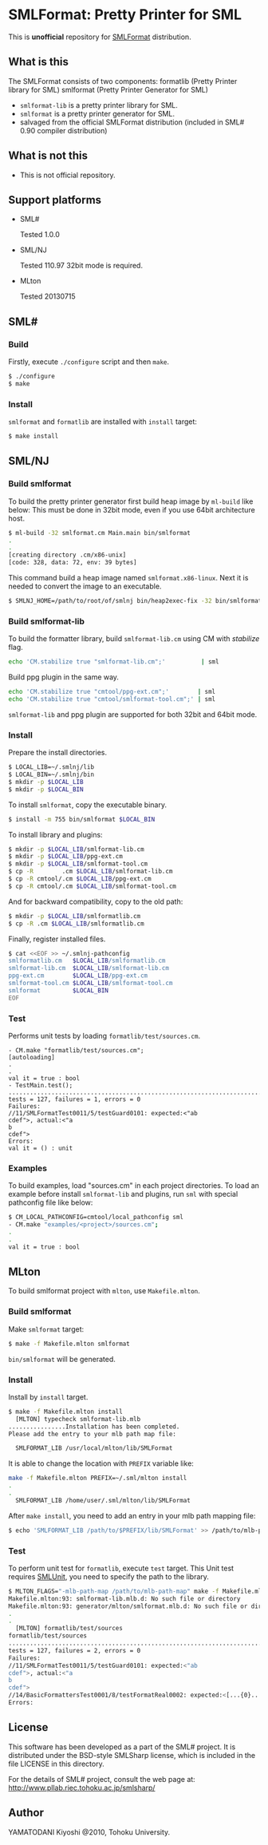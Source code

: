 # SMLFormat: Pretty Printer for SML


This is **unofficial** repository for [SMLFormat] distribution.


## What is this

The SMLFormat consists of two components:
  formatlib (Pretty Printer library for SML)
  smlformat (Pretty Printer Generator for SML)

* `smlformat-lib` is a pretty printer library for SML.
* `smlformat` is a pretty printer generator for SML.
* salvaged from the official SMLFormat distribution (included in SML# 0.90 compiler distribution)


## What is **not** this

* This is not official repository.


## Support platforms

* SML#

    Tested 1.0.0

* SML/NJ

    Tested 110.97
    32bit mode is required.

* MLton

    Tested 20130715


## SML&#x23;

### Build

Firstly, execute `./configure` script and then `make`.

```sh
$ ./configure
$ make
```


### Install

`smlformat` and `formatlib` are installed with `install` target:

```sh
$ make install
```


## SML/NJ

### Build smlformat

To build the pretty printer generator first build heap image by `ml-build` like below:
This must be done in 32bit mode, even if you use 64bit architecture host.

```sh
$ ml-build -32 smlformat.cm Main.main bin/smlformat
.
.
[creating directory .cm/x86-unix]
[code: 328, data: 72, env: 39 bytes]
```

This command build a heap image named `smlformat.x86-linux`.
Next it is needed to convert the image to an executable.

```sh
$ SMLNJ_HOME=/path/to/root/of/smlnj bin/heap2exec-fix -32 bin/smlformat.x86-linux bin/smlformat
```


### Build smlformat-lib

To build the formatter library, build `smlformat-lib.cm` using CM with _stabilize_ flag.

```sh
echo 'CM.stabilize true "smlformat-lib.cm";'          | sml
```

Build ppg plugin in the same way.


```sh
echo 'CM.stabilize true "cmtool/ppg-ext.cm";'        | sml
echo 'CM.stabilize true "cmtool/smlformat-tool.cm";' | sml
```

`smlformat-lib` and ppg plugin are supported for both 32bit and 64bit mode.


### Install

Prepare the install directories.

```sh
$ LOCAL_LIB=~/.smlnj/lib
$ LOCAL_BIN=~/.smlnj/bin
$ mkdir -p $LOCAL_LIB
$ mkdir -p $LOCAL_BIN
```

To install `smlformat`, copy the executable binary.

```sh
$ install -m 755 bin/smlformat $LOCAL_BIN
```

To install library and plugins:

```sh
$ mkdir -p $LOCAL_LIB/smlformat-lib.cm
$ mkdir -p $LOCAL_LIB/ppg-ext.cm
$ mkdir -p $LOCAL_LIB/smlformat-tool.cm
$ cp -R        .cm $LOCAL_LIB/smlformat-lib.cm
$ cp -R cmtool/.cm $LOCAL_LIB/ppg-ext.cm
$ cp -R cmtool/.cm $LOCAL_LIB/smlformat-tool.cm
```

And for backward compatibility, copy to the old path:

```sh
$ mkdir -p $LOCAL_LIB/smlformatlib.cm
$ cp -R .cm $LOCAL_LIB/smlformatlib.cm
```

Finally, register installed files.


```sh
$ cat <<EOF >> ~/.smlnj-pathconfig
smlformatlib.cm   $LOCAL_LIB/smlformatlib.cm
smlformat-lib.cm  $LOCAL_LIB/smlformat-lib.cm
ppg-ext.cm        $LOCAL_LIB/ppg-ext.cm
smlformat-tool.cm $LOCAL_LIB/smlformat-tool.cm
smlformat         $LOCAL_BIN
EOF
```


### Test

Performs unit tests by loading `formatlib/test/sources.cm`.

```
- CM.make "formatlib/test/sources.cm";
[autoloading]
.
.
val it = true : bool
- TestMain.test();
.....................................................................................F.........................................
tests = 127, failures = 1, errors = 0
Failures:
//11/SMLFormatTest0011/5/testGuard0101: expected:<"ab
cdef">, actual:<"a
b
cdef">
Errors:
val it = () : unit
```


### Examples

To build examples, load "sources.cm" in each project directories.
To load an example before install `smlformat-lib` and plugins, run `sml` with special pathconfig file like below:

```sh
$ CM_LOCAL_PATHCONFIG=cmtool/local_pathconfig sml
- CM.make "examples/<project>/sources.cm";
.
.
val it = true : bool
```


## MLton

To build smlformat project with `mlton`, use `Makefile.mlton`.


### Build smlformat

Make `smlformat` target:

```sh
$ make -f Makefile.mlton smlformat
```

`bin/smlformat` will be generated.


### Install

Install by `install` target.

```sh
$ make -f Makefile.mlton install
  [MLTON] typecheck smlformat-lib.mlb
................Installation has been completed.
Please add the entry to your mlb path map file:

  SMLFORMAT_LIB /usr/local/mlton/lib/SMLFormat

```

It is able to change the location with `PREFIX` variable like:

```sh
make -f Makefile.mlton PREFIX=~/.sml/mlton install
.
.
  SMLFORMAT_LIB /home/user/.sml/mlton/lib/SMLFormat

```

After `make install`, you need to add an entry in your mlb path mapping file:

```sh
$ echo 'SMLFORMAT_LIB /path/to/$PREFIX/lib/SMLFormat' >> /path/to/mlb-path-map
```


### Test

To perform unit test for `formatlib`, execute `test` target.
This Unit test requires [SMLUnit], you need to specify the path to the library.


```sh
$ MLTON_FLAGS="-mlb-path-map /path/to/mlb-path-map" make -f Makefile.mlton test
Makefile.mlton:93: smlformat-lib.mlb.d: No such file or directory
Makefile.mlton:93: generator/mlton/smlformat.mlb.d: No such file or directory
.
.
  [MLTON] formatlib/test/sources
formatlib/test/sources
.....................................................................................F...............F.........................
tests = 127, failures = 2, errors = 0
Failures:
//11/SMLFormatTest0011/5/testGuard0101: expected:<"ab
cdef">, actual:<"a
b
cdef">
//14/BasicFormattersTest0001/8/testFormatReal0002: expected:<[...{0}..., Term #1 = 3, ...]>, actual:<[...{0}..., Term #1 = 1, ...]>
Errors:
```


## License

This software has been developed as a part of the SML# project.
It is distributed under the BSD-style SMLSharp license, which is
included in the file LICENSE in this directory.

For the details of SML# project, consult the web page at:
http://www.pllab.riec.tohoku.ac.jp/smlsharp/

## Author

YAMATODANI Kiyoshi @2010, Tohoku University.


[SMLFormat]: https://www.pllab.riec.tohoku.ac.jp/smlsharp/ja/?cmd=view&p=SMLFormat&key=SMLFormat "SMLFormat"
[SMLUnit]: http://www.pllab.riec.tohoku.ac.jp/smlsharp/?SMLUnit "SMLUnit"



